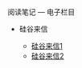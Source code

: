 <div class="sidebar-title">阅读笔记 — 电子栏目</div>
<template id="root-breadcrumb">电子栏目</template>

- 硅谷来信

  - [硅谷来信1](document/阅读笔记/电子栏目/硅谷来信/硅谷来信1.md)
  - [硅谷来信2](document/阅读笔记/电子栏目/硅谷来信/硅谷来信2.md)

